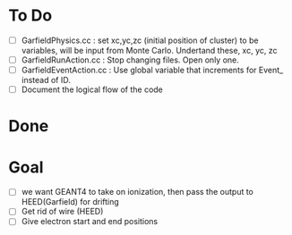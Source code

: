 # To Do
- [ ] GarfieldPhysics.cc : set xc,yc,zc (initial position of cluster) to be variables, will be input from Monte Carlo. Undertand these, xc, yc, zc
- [ ] GarfieldRunAction.cc : Stop changing files. Open only one.
- [ ] GarfieldEventAction.cc : Use global variable that increments for Event_ instead of ID.
- [ ] Document the logical flow of the code

# Done


# Goal
- [ ] we want GEANT4 to take on ionization, then pass the output to HEED(Garfield) for drifting
- [ ] Get rid of wire (HEED)
- [ ] Give electron start and end positions
